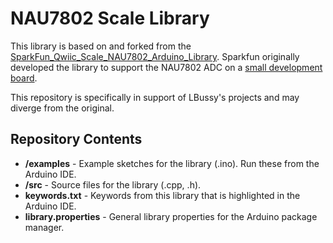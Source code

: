 NAU7802 Scale Library
===========================================================

This library is based on and forked from the [SparkFun_Qwiic_Scale_NAU7802_Arduino_Library](https://github.com/sparkfun/SparkFun_Qwiic_Scale_NAU7802_Arduino_Library). Sparkfun originally developed the library to support the NAU7802 ADC on a [small development board](https://www.sparkfun.com/products/15242).

This repository is specifically in support of LBussy's projects and may diverge from the original.

Repository Contents
-------------------

* **/examples** - Example sketches for the library (.ino). Run these from the Arduino IDE. 
* **/src** - Source files for the library (.cpp, .h).
* **keywords.txt** - Keywords from this library that is highlighted in the Arduino IDE. 
* **library.properties** - General library properties for the Arduino package manager. 
